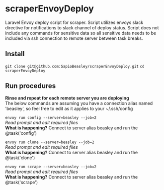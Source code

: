 # scraperEnvoyDeploy

Laravel Envoy deploy script for scraper. Script utilizes envoys slack directive for notifications to slack channel of deploy status. Script does not include any commands for sensitive data so all sensitive data needs to be included via ssh connection to remote server between task breaks.

## Install 
`git clone git@github.com:SapioBeasley/scraperEnvoyDeploy.git`
`cd scraperEnvoyDeploy`

## Run procedures

**Rinse and repeat for each remote server you are deploying** <br />
The below commands are assuming you have a connection alias named 'beasley', so feel free to edit as it applies to your ~/.ssh/config

`envoy run config --server=beasley --job=2` <br />
*Read prompt and edit required files* <br />
**What is happening?** Connect to server alias beasley and run the @task('config')

`envoy run clone --server=beasley --job=2` <br />
*Read prompt and edit required files* <br />
**What is happening?** Connect to server alias beasley and run the @task('clone')

`envoy run scrape --server=beasley --job=2` <br />
*Read prompt and edit required files* <br />
**What is happening?** Connect to server alias beasley and run the @task('scrape')
